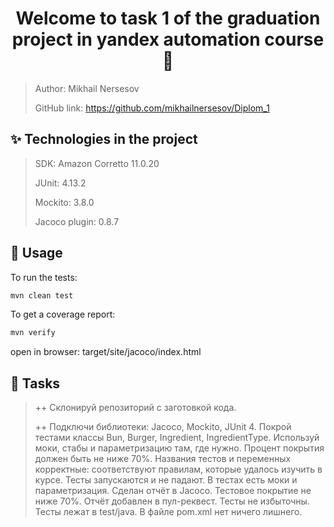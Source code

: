 <h1 align="center">Welcome to task 1 of the graduation project in yandex automation course 👋</h1>

> Author: Mikhail Nersesov
>
> GitHub link: https://github.com/mikhailnersesov/Diplom_1

## ✨ Technologies in the project

> SDK: Amazon Corretto 11.0.20
>
> JUnit: 4.13.2
>
> Mockito: 3.8.0
>
> Jacoco plugin: 0.8.7

## 🚀 Usage

To run the tests:

```sh
mvn clean test
```

To get a coverage report:

```sh
mvn verify
```

open in browser: target/site/jacoco/index.html

## 🚀 Tasks

> ++ Склонируй репозиторий с заготовкой кода.
>
> ++ Подключи библиотеки: Jacoco, Mockito, JUnit 4.
> Покрой тестами классы Bun, Burger, Ingredient, IngredientType. Используй моки, стабы и параметризацию там, где нужно.
> Процент покрытия должен быть не ниже 70%.
> Названия тестов и переменных корректные: соответствуют правилам, которые удалось изучить в курсе.
> Тесты запускаются и не падают.
> В тестах есть моки и параметризация.
> Сделан отчёт в Jacoco. Тестовое покрытие не ниже 70%. Отчёт добавлен в пул-реквест.
> Тесты не избыточны.
> Тесты лежат в test/java.
> В файле pom.xml нет ничего лишнего.




